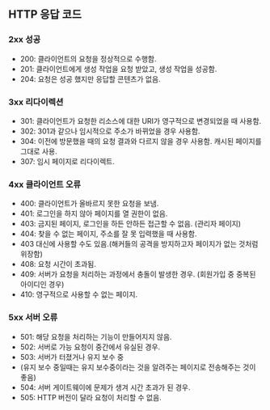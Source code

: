 ﻿## HTTP 응답 코드
### 2xx 성공
- 200: 클라이언트의 요청을 정상적으로 수행함.
- 201: 클라이언트에게 생성 작업을 요청 받았고, 생성 작업을 성공함.
- 204: 요청은 성공 했지만 응답할 콘텐츠가 없음.

### 3xx 리다이렉션
- 301: 클라이언트가 요청한 리소스에 대한 URI가 영구적으로 변경되었을 때 사용함.
- 302: 301과 같으나 임시적으로 주소가 바뀌었을 경우 사용함.
- 304: 이전에 방문했을 때의 요청 결과와 다르지 않을 경우 사용함. 캐시된 페이지를 그대로 사용.
- 307: 임시 페이지로 리다이렉트.

### 4xx 클라이언트 오류
- 400: 클라이언트가 올바르지 못한 요청을 보냄.
- 401: 로그인을 하지 않아 페이지를 열 권한이 없음.
- 403: 금지된 페이지, 로그인을 하든 안하든 접근할 수 없음. (관리자 페이지)
- 404: 찾을 수 없는 페이지, 주소를 잘 못 입력했을 때 사용함.
- 403 대신에 사용할 수도 있음.(해커들의 공격을 방지하고자 페이지가 없는 것처럼 위장함)
- 408: 요청 시간이 초과됨.
- 409: 서버가 요청을 처리하는 과정에서 충돌이 발생한 경우. (회원가입 중 중복된 아이디인 경우)
- 410: 영구적으로 사용할 수 없는 페이지.

### 5xx 서버 오류
- 501: 해당 요청을 처리하는 기능이 만들어지지 않음.
- 502: 서버로 가능 요청이 중간에서 유실된 경우.
- 503: 서버가 터졌거나 유지 보수 중
- (유지 보수 중일때는 유지 보수중이라는 것을 알려주는 페이지로 전송해주는 것이 좋음)
- 504: 서버 게이트웨이에 문제가 생겨 시간 초과가 된 경우.
- 505: HTTP 버전이 달라 요청이 처리할 수 없음.